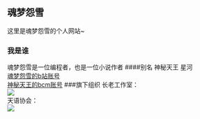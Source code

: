 ## 魂梦怨雪

这里是魂梦怨雪的个人网站~

### 我是谁
魂梦怨雪是一位编程者，也是一位小说作者
  ####别名
神秘天王
星河
<br/><a href="https://space.bilibili.com/1083432442">魂梦怨雪的b站账号</a>
<br/><a href=">https://shequ.codemao.cn/user/798270">神秘天王的bcm账号</a>
###旗下组织
  长老工作室：
  <br/><a href="https://hunmengyuanxue.github.io/zls/"><img src="https://user-images.githubusercontent.com/103264657/162600682-b34cf3c9-2837-4483-ad1c-ee200e964bbc.png"></a>
  <br/>天语协会：
  <br/><a href="https://hunmengyuanxue.github.io/tianyu/"><img src="https://user-images.githubusercontent.com/103264657/162600685-608cb49f-0b8c-4c3a-b529-4a1243975652.png"></a>


